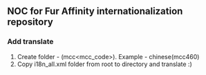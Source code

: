 ## NOC for Fur Affinity internationalization repository

### Add translate

1. Create folder - <country>(mcc<mcc_code>). Example - chinese(mcc460)
2. Copy i18n_all.xml folder from root to directory and translate :)